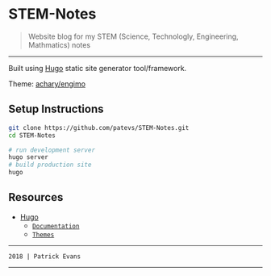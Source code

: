# STEM-Notes

> Website blog for my STEM (Science, Technologly, Engineering, Mathmatics) notes

----

Built using [Hugo](https://gohugo.io/) static site generator tool/framework.

Theme: [achary/engimo](https://github.com/achary/engimo)

## Setup Instructions

```bash
git clone https://github.com/patevs/STEM-Notes.git
cd STEM-Notes

# run development server
hugo server
# build production site
hugo
```

## Resources

* [Hugo](https://gohugo.io/)
  * [`Documentation`](https://gohugo.io/documentation/)
  * [`Themes`](https://themes.gohugo.io/)

----

`2018 | Patrick Evans`

----
